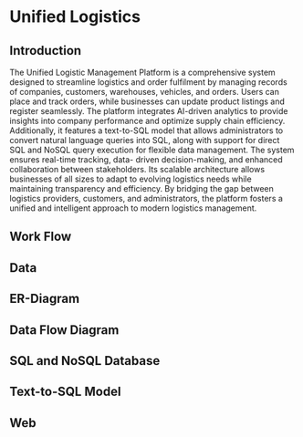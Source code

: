 # Unified Logistics

## Introduction
The Unified Logistic Management Platform is a comprehensive system designed to streamline logistics and order fulfilment by managing records of companies, customers, warehouses, vehicles, and orders. Users can place and track orders, while businesses can update product listings and register seamlessly. The platform integrates AI-driven analytics to provide insights into company performance and optimize supply chain efficiency. Additionally, it features a text-to-SQL model that allows administrators to convert natural language queries into SQL, along with support for direct SQL and NoSQL query execution for flexible data management. The system ensures real-time tracking, data- driven decision-making, and enhanced collaboration between stakeholders. Its scalable architecture allows businesses of all sizes to adapt to evolving logistics needs while maintaining transparency and efficiency. By bridging the gap between logistics providers, customers, and administrators, the platform fosters a unified and intelligent approach to modern logistics management.

## Work Flow

## Data

## ER-Diagram

## Data Flow Diagram

## SQL and NoSQL Database

## Text-to-SQL Model

## Web 
 
